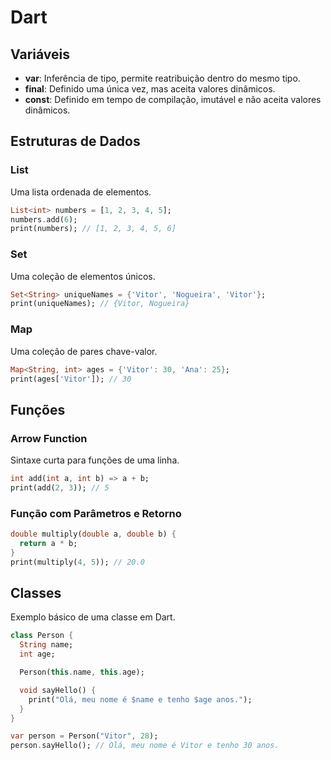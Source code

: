 # Dart

## Variáveis
- **var**: Inferência de tipo, permite reatribuição dentro do mesmo tipo.
- **final**: Definido uma única vez, mas aceita valores dinâmicos.
- **const**: Definido em tempo de compilação, imutável e não aceita valores dinâmicos.

## Estruturas de Dados
### List
Uma lista ordenada de elementos.
```dart
List<int> numbers = [1, 2, 3, 4, 5];
numbers.add(6);
print(numbers); // [1, 2, 3, 4, 5, 6]
```

### Set
Uma coleção de elementos únicos.
```dart
Set<String> uniqueNames = {'Vitor', 'Nogueira', 'Vitor'};
print(uniqueNames); // {Vitor, Nogueira}
```

### Map
Uma coleção de pares chave-valor.
```dart
Map<String, int> ages = {'Vitor': 30, 'Ana': 25};
print(ages['Vitor']); // 30
```

## Funções
### Arrow Function
Sintaxe curta para funções de uma linha.
```dart
int add(int a, int b) => a + b;
print(add(2, 3)); // 5
```

### Função com Parâmetros e Retorno
```dart
double multiply(double a, double b) {
  return a * b;
}
print(multiply(4, 5)); // 20.0
```

## Classes
Exemplo básico de uma classe em Dart.
```dart
class Person {
  String name;
  int age;

  Person(this.name, this.age);

  void sayHello() {
    print("Olá, meu nome é $name e tenho $age anos.");
  }
}

var person = Person("Vitor", 28);
person.sayHello(); // Olá, meu nome é Vitor e tenho 30 anos.
